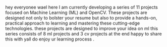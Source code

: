 hey everyonee wael here I am currently developing a series of 11 projects focused on Machine Learning (ML) and OpenCV. These projects are designed not only to bolster your resume but also to provide a hands-on, practical approach to learning and mastering these cutting-edge technologies.
these projects are designed to improve your idea on ml 
this series consists of 8 ml projects and 3 cv projects at the end happy to share this with yall do enjoy ur learning process .

